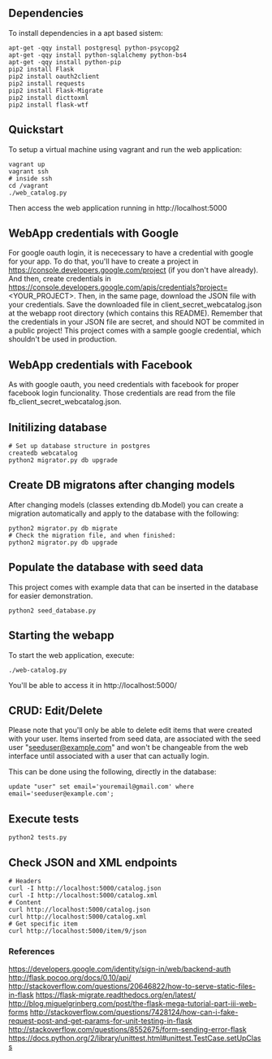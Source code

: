 
## Dependencies

To install dependencies in a apt based sistem:
```
apt-get -qqy install postgresql python-psycopg2
apt-get -qqy install python-sqlalchemy python-bs4
apt-get -qqy install python-pip
pip2 install Flask
pip2 install oauth2client
pip2 install requests
pip2 install Flask-Migrate
pip2 install dicttoxml
pip2 install flask-wtf
```

## Quickstart

To setup a virtual machine using vagrant and run the web application:
```
vagrant up
vagrant ssh
# inside ssh
cd /vagrant
./web_catalog.py
```

Then access the web application running in http://localhost:5000

## WebApp credentials with Google

For google oauth login, it is nececessary to have a credential with google for your app.
To do that, you'll have to create a project in https://console.developers.google.com/project (if you don't have already).
And then, create credentials in https://console.developers.google.com/apis/credentials?project=<YOUR_PROJECT>.
Then, in the same page, download the JSON file with your credentials.
Save the downloaded file in client_secret_webcatalog.json at the webapp root directory (which contains this README).
Remember that the credentials in your JSON file are secret, and should NOT be commited in a public project!
This project comes with a sample google credential, which shouldn't be used in production.

## WebApp credentials with Facebook

As with google oauth, you need credentials with facebook for proper facebook 
login funcionality.
Those credentials are read from the file fb_client_secret_webcatalog.json.


## Initilizing database

```
# Set up database structure in postgres
createdb webcatalog
python2 migrator.py db upgrade
```

## Create DB migratons after changing models

After changing models (classes extending db.Model) you can create a migration
automatically and apply to the database with the following:

```
python2 migrator.py db migrate
# Check the migration file, and when finished:
python2 migrator.py db upgrade
```

## Populate the database with seed data

This project comes with example data that can be inserted in the database for
easier demonstration.
```
python2 seed_database.py
```

## Starting the webapp

To start the web application, execute:
```
./web-catalog.py
```

You'll be able to access it in http://localhost:5000/

## CRUD: Edit/Delete

Please note that you'll only be able to delete edit items that were created with your user.
Items inserted from seed data, are associated with the seed user "seeduser@example.com" and 
won't be changeable from the web interface until associated with a user that can actually login.

This can be done using the following, directly in the database:
```
update "user" set email='youremail@gmail.com' where email='seeduser@example.com';
```


## Execute tests
```
python2 tests.py
```

## Check JSON and XML endpoints
```
# Headers
curl -I http://localhost:5000/catalog.json
curl -I http://localhost:5000/catalog.xml
# Content
curl http://localhost:5000/catalog.json
curl http://localhost:5000/catalog.xml
# Get specific item
curl http://localhost:5000/item/9/json
```


### References
https://developers.google.com/identity/sign-in/web/backend-auth
http://flask.pocoo.org/docs/0.10/api/
http://stackoverflow.com/questions/20646822/how-to-serve-static-files-in-flask
https://flask-migrate.readthedocs.org/en/latest/
http://blog.miguelgrinberg.com/post/the-flask-mega-tutorial-part-iii-web-forms
http://stackoverflow.com/questions/7428124/how-can-i-fake-request-post-and-get-params-for-unit-testing-in-flask
http://stackoverflow.com/questions/8552675/form-sending-error-flask
https://docs.python.org/2/library/unittest.html#unittest.TestCase.setUpClass
